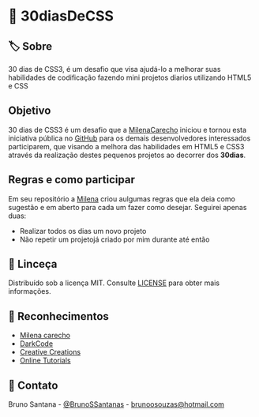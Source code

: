 # :rocket: 30diasDeCSS
## :label: Sobre
30 dias de CSS3, é um desafio que visa ajudá-lo a melhorar suas habilidades de codificação fazendo mini projetos diarios utilizando HTML5 e CSS

## Objetivo

30 dias de CSS3 é um desafio que a [MilenaCarecho][linkMilena] iniciou e tornou esta iniciativa pública no [GitHub][linkRepo] para os demais desenvolvedores interessados participarem, que visando a melhora das habilidades em HTML5 e CSS3 através da realização destes pequenos projetos ao decorrer dos **30dias**.

## Regras e como participar

Em seu repositório a [Milena][linkMilena] criou aulgumas regras que ela deia como sugestão e em aberto para cada um fazer como desejar. Seguirei apenas duas:
* Realizar todos os dias um novo projeto
* Não repetir um projetojá criado por mim durante até então
 
 ## :page_facing_up: Linceça
 Distribuído sob a licença MIT. Consulte [LICENSE](https://opensource.org/licenses/MIT) para obter mais informações.
 
 ## :green_heart: Reconhecimentos
 
- [Milena carecho][linkMilena]
- [DarkCode][darkCode]
- [Creative Creations][creativeCreations]
- [Online Tutorials][onlineTutorials]

## :speech_balloon: Contato
Bruno Santana - [@BrunoSSantanas](https://twitter.com/BrunoSSantanas) - [brunoosouzas@hotmail.com](mailto:m.bluth@example.com)

[linkMilena]: https://github.com/MilenaCarecho
[linkRepo]: https://github.com/MilenaCarecho/30diasDeCSS
[linkIssue]: https://github.com/MilenaCarecho/30diasDeCSS/issues/1
[onlineTutorials]: https://www.youtube.com/channel/UCbwXnUipZsLfUckBPsC7Jog
[creativeCreations]: https://www.youtube.com/channel/UCOKmVksbzoKJKmtu7rlEM1A
[darkCode]: https://www.youtube.com/channel/UCD3KVjbb7aq2OiOffuungzw
